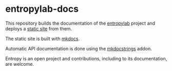 # entropylab-docs

This repository builds the documentation of the [entropylab](https://github.com/entropy-lab/entropy) project
and deploys a [static site](docs.entropy-lab.io) from them. 

The static site is built with [mkdocs](https://www.mkdocs.org/).

Automatic API documentation is done using the [mkdocstrings](https://github.com/mkdocstrings/mkdocstrings) addon.

Entropy is an open project and contributions, including to its documentation, are welcome.